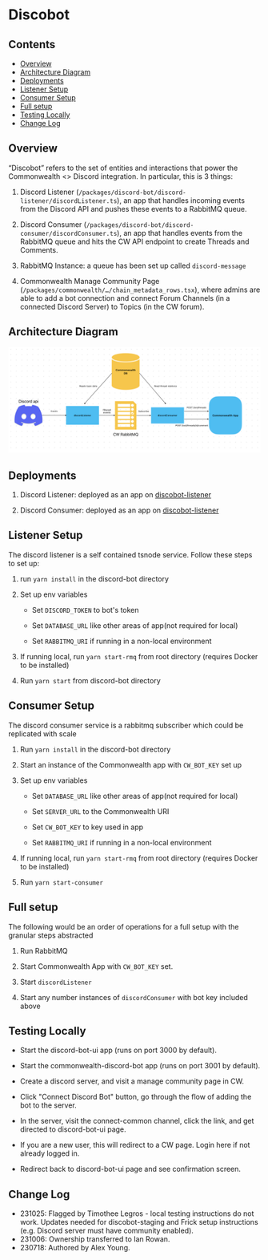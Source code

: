 # Discobot

## Contents

- [Overview](#overview)
- [Architecture Diagram](#architecture-diagram)
- [Deployments](#deployments)
- [Listener Setup](#listener-setup)
- [Consumer Setup](#consumer-setup)
- [Full setup](#full-setup)
- [Testing Locally](#testing-locally)
- [Change Log](#change-log)

## Overview

“Discobot” refers to the set of entities and interactions that power the Commonwealth <> Discord integration. In particular, this is 3 things:

1. Discord Listener (`/packages/discord-bot/discord-listener/discordListener.ts`), an app that handles incoming events from the Discord API and pushes these events to a RabbitMQ queue.

2. Discord Consumer (`/packages/discord-bot/discord-consumer/discordConsumer.ts`), an app that handles events from the RabbitMQ queue and hits the CW API endpoint to create Threads and Comments.
3. RabbitMQ Instance: a queue has been set up called `discord-message`
4. Commonwealth Manage Community Page (`/packages/commonwealth/…/chain_metadata_rows.tsx`), where admins are able to add a bot connection and connect Forum Channels (in a connected Discord Server) to Topics (in the CW forum).

## Architecture Diagram

![Architecture Diagram](./assets/Discobot.png)

## Deployments

1. Discord Listener: deployed as an app on [discobot-listener](https://dashboard.heroku.com/apps/discobot-listener/resources)

2. Discord Consumer: deployed as an app on [discobot-listener](https://dashboard.heroku.com/apps/discobot-listener/resources)

## Listener Setup

The discord listener is a self contained tsnode service. Follow these steps to set up:

1. run `yarn install` in the discord-bot directory
2. Set up env variables
    - Set `DISCORD_TOKEN` to bot's token

    - Set `DATABASE_URL` like other areas of app(not required for local)

    - Set `RABBITMQ_URI` if running in a non-local environment

3. If running local, run `yarn start-rmq` from root directory (requires Docker to be installed)

4. Run `yarn start` from discord-bot directory

## Consumer Setup

The discord consumer service is a rabbitmq subscriber which could be replicated with scale

1. Run `yarn install` in the discord-bot directory

2. Start an instance of the Commonwealth app with `CW_BOT_KEY` set up

3. Set up env variables
    - Set `DATABASE_URL` like other areas of app(not required for local)
    - Set `SERVER_URL` to the Commonwealth URI
    - Set `CW_BOT_KEY` to key used in app

    - Set `RABBITMQ_URI` if running in a non-local environment

4. If running local, run `yarn start-rmq` from root directory (requires Docker to be installed)

5. Run `yarn start-consumer`

## Full setup

The following would be an order of operations for a full setup with the granular steps abstracted

1. Run RabbitMQ

2. Start Commonwealth App with `CW_BOT_KEY` set.

3. Start `discordListener`

4. Start any number instances of `discordConsumer` with bot key included above

## Testing Locally

- Start the discord-bot-ui app (runs on port 3000 by default).

- Start the commonwealth-discord-bot app (runs on port 3001 by default).

- Create a discord server, and visit a manage community page in CW.

- Click "Connect Discord Bot" button, go through the flow of adding the bot to the server.

- In the server, visit the connect-common channel, click the link, and get directed to discord-bot-ui page.

- If you are a new user, this will redirect to a CW page. Login here if not already logged in.

- Redirect back to discord-bot-ui page and see confirmation screen.

## Change Log

- 231025: Flagged by Timothee Legros - local testing instructions do not work. Updates needed for discobot-staging
and Frick setup instructions (e.g. Discord server must have community enabled).
- 231006: Ownership transferred to Ian Rowan.
- 230718: Authored by Alex Young.
